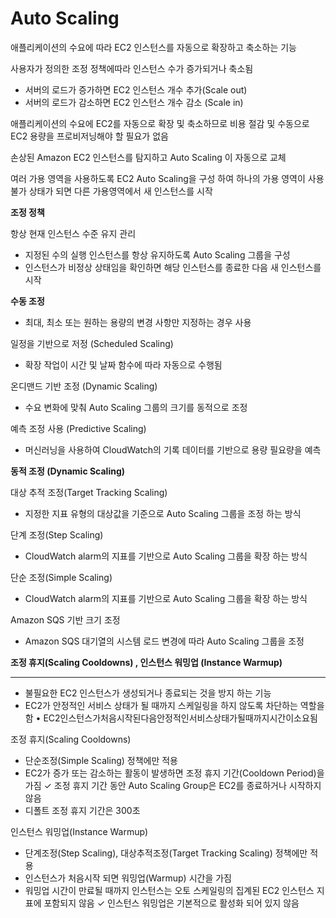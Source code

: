 # Auto Scaling

애플리케이션의 수요에 따라 EC2 인스턴스를 자동으로 확장하고 축소하는 기능

사용자가 정의한 조정 정책에따라 인스턴스 수가 증가되거나 축소됨

- 서버의 로드가 증가하면 EC2 인스턴스 개수 추가(Scale out)
- 서버의 로드가 감소하면 EC2 인스턴스 개수 감소 (Scale in)

애플리케이션의 수요에 EC2를 자동으로 확장 및 축소하므로 비용 절감 및 수동으로 EC2 용량을 프로비저닝해야 할 필요가 없음

손상된 Amazon EC2 인스턴스를 탐지하고 Auto Scaling 이 자동으로 교체

여러 가용 영역을 사용하도록 EC2 Auto Scaling을 구성 하여 하나의 가용 영역이 사용불가 상태가 되면 다른 가용영역에서 새 인스턴스를 시작

**조정 정책**

항상 현재 인스턴스 수준 유지 관리

- 지정된 수의 실행 인스턴스를 항상 유지하도록 Auto Scaling 그룹을 구성
- 인스턴스가 비정상 상태임을 확인하면 해당 인스턴스를 종료한 다음 새 인스턴스를 시작

**수동 조정**

- 최대, 최소 또는 원하는 용량의 변경 사항만 지정하는 경우 사용

일정을 기반으로 저정 (Scheduled Scaling)

- 확장 작업이 시간 및 날짜 함수에 따라 자동으로 수행됨

온디맨드 기반 조정 (Dynamic Scaling)

- 수요 변화에 맞춰 Auto Scaling 그룹의 크기를 동적으로 조정

예측 조정 사용 (Predictive Scaling)

- 머신러닝을 사용하여 CloudWatch의 기록 데이터를 기반으로 용량 필요량을 예측

**동적 조정 (Dynamic Scaling)**

대상 추적 조정(Target Tracking Scaling)

- 지정한 지표 유형의 대상값을 기준으로 Auto Scaling 그룹을 조정 하는 방식

단계 조정(Step Scaling)

- CloudWatch alarm의 지표를 기반으로 Auto Scaling 그룹을 확장 하는 방식

단순 조정(Simple Scaling)

- CloudWatch alarm의 지표를 기반으로 Auto Scaling 그룹을 확장 하는 방식

Amazon SQS 기반 크기 조정

- Amazon SQS 대기열의 시스템 로드 변경에 따라 Auto Scaling 그룹을 조정

**조정 휴지(Scaling Cooldowns) , 인스턴스 워밍업 (Instance Warmup)**

---

- 불필요한 EC2 인스턴스가 생성되거나 종료되는 것을 방지 하는 기능
- EC2가 안정적인 서비스 상태가 될 때까지 스케일링을 하지 않도록 차단하는 역할을 함 • EC2인스턴스가처음시작된다음안정적인서비스상태가될때까지시간이소요됨

조정 휴지(Scaling Cooldowns)

- 단순조정(Simple Scaling) 정책에만 적용
- EC2가 증가 또는 감소하는 활동이 발생하면 조정 휴지 기간(Cooldown Period)을 가짐 ✓ 조정 휴지 기간 동안 Auto Scaling Group은 EC2를 종료하거나 시작하지 않음
- 디폴트 조정 휴지 기간은 300초

인스턴스 워밍업(Instance Warmup)

- 단계조정(Step Scaling), 대상추적조정(Target Tracking Scaling) 정책에만 적용
- 인스턴스가 처음시작 되면 워밍업(Warmup) 시간을 가짐
- 워밍업 시간이 만료될 때까지 인스턴스는 오토 스케일링의 집계된 EC2 인스턴스 지표에 포함되지 않음 ✓ 인스턴스 워밍업은 기본적으로 활성화 되어 있지 않음
